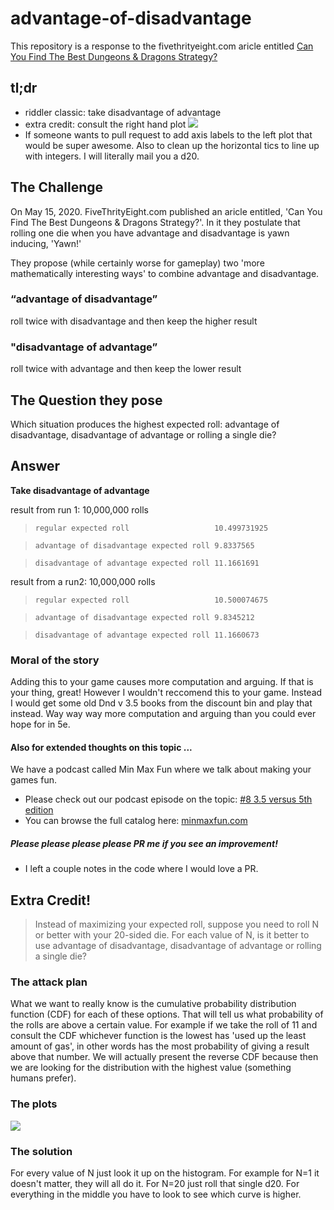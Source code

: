 # advantage-of-disadvantage
This repository is a response to the fivethrityeight.com aricle entitled [Can You Find The Best Dungeons &amp; Dragons Strategy?](https://fivethirtyeight.com/features/can-you-find-the-best-dungeons-dragons-strategy/)

## tl;dr
* riddler classic: take disadvantage of advantage
* extra credit: consult the right hand plot
![](https://github.com/alonzi/advantage-of-disadvantage/blob/master/extraCredit.png)
* If someone wants to pull request to add axis labels to the left plot that would be super awesome. Also to clean up the horizontal tics to line up with integers. I will literally mail you a d20.


## The Challenge
On May 15, 2020. FiveThrityEight.com published an aricle entitled, 'Can You Find The Best Dungeons & Dragons Strategy?'. In it they postulate that rolling one die when you have advantage and disadvantage is yawn inducing, 'Yawn!'

They propose (while certainly worse for gameplay) two 'more mathematically interesting ways' to combine advantage and disadvantage.

### “advantage of disadvantage”
roll twice with disadvantage and then keep the higher result

### "disadvantage of advantage”
roll twice with advantage and then keep the lower result

## The Question they pose
Which situation produces the highest expected roll: advantage of disadvantage, disadvantage of advantage or rolling a single die?

## Answer
**Take disadvantage of advantage**

result from run 1: 10,000,000 rolls
> `regular expected roll                   10.499731925`

> `advantage of disadvantage expected roll 9.8337565`

> `disadvantage of advantage expected roll 11.1661691`

result from a run2: 10,000,000 rolls

> `regular expected roll                   10.500074675`

> `advantage of disadvantage expected roll 9.8345212`

> `disadvantage of advantage expected roll 11.1660673`

### Moral of the story
Adding this to your game causes more computation and arguing. If that is your thing, great! However I wouldn't reccomend this to your game. Instead I would get some old Dnd v 3.5 books from the discount bin and play that instead. Way way way more computation and arguing than you could ever hope for in 5e.

#### Also for extended thoughts on this topic ...
We have a podcast called Min Max Fun where we talk about making your games fun.
* Please check out our podcast episode on the topic: [#8 3.5 versus 5th edition](https://minmaxfun.buzzsprout.com/349301/1403029-8-3-5-versus-5th-edition)
* You can browse the full catalog here: [minmaxfun.com](https://minmaxfun.buzzsprout.com/)

##### Please please please please PR me if you see an improvement!
* I left a couple notes in the code where I would love a PR.


## Extra Credit!
> Instead of maximizing your expected roll, suppose you need to roll N or better with your 20-sided die. For each value of N, is it better to use advantage of disadvantage, disadvantage of advantage or rolling a single die?

### The attack plan
What we want to really know is the cumulative probability distribution function (CDF) for each of these options. That will tell us what probability of the rolls are above a certain value. For example if we take the roll of 11 and consult the CDF whichever function is the lowest has 'used up the least amount of gas', in other words has the most probability of giving a result above that number. We will actually present the reverse CDF because then we are looking for the distribution with the highest value (something humans prefer).

### The plots
![](https://github.com/alonzi/advantage-of-disadvantage/blob/master/extraCredit.png)

### The solution
For every value of N just look it up on the histogram. For example for N=1 it doesn't matter, they will all do it. For N=20 just roll that single d20. For everything in the middle you have to look to see which curve is higher.
